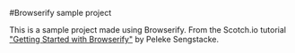 #Browserify sample project

This is a sample project made using Browserify. From the Scotch.io tutorial ["Getting Started with Browserify"](https://scotch.io/tutorials/getting-started-with-browserify) by Peleke Sengstacke.